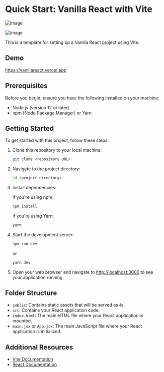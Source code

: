 # Quick Start: Vanilla React with Vite 


![image](https://github.com/Zarman-oss/Vanilla-react-starter/assets/123334173/86f5761f-80df-44f5-bb7c-51e436e20180)

 ![image](https://github.com/Zarman-oss/Vanilla-react-starter/assets/123334173/edea9777-39f0-4e50-8f37-7d4ab23f7454)


This is a template for setting up a Vanilla React project using Vite. 


## Demo  

https://vanillareact.vercel.app 

## Prerequisites

Before you begin, ensure you have the following installed on your machine:
- Node.js (version 12 or later)
- npm (Node Package Manager) or Yarn

## Getting Started

To get started with this project, follow these steps:

1. Clone this repository to your local machine:

   ```bash
   git clone <repository URL>
   ```

2. Navigate to the project directory:

   ```bash
   cd <project directory>
   ```

3. Install dependencies:

   If you're using npm:

   ```bash
   npm install
   ```

   If you're using Yarn:

   ```bash
   yarn
   ```

4. Start the development server:

   ```bash
   npm run dev
   ```

   or

   ```bash
   yarn dev
   ```

5. Open your web browser and navigate to [http://localhost:3000](http://localhost:3000) to see your application running.

## Folder Structure

- `public`: Contains static assets that will be served as-is.
- `src`: Contains your React application code.
- `index.html`: The main HTML file where your React application is mounted.
- `main.jsx` or `App.jsx`: The main JavaScript file where your React application is initialized.

## Additional Resources

- [Vite Documentation](https://vitejs.dev/)
- [React Documentation](https://reactjs.org/)

